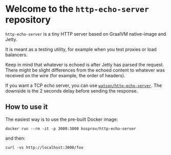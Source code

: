 # Welcome to the `http-echo-server` repository

`http-echo-server` is a tiny HTTP server based on GraalVM native-image and Jetty.

It is meant as a testing utility, for example when you test proxies or load balancers.

Keep in mind that whatever is echoed is after Jetty has parsed the request. There might be slight differences from the 
echoed content to whatever was received on the wire (for example, the order of headers).

If you want a TCP echo server, you can use [`watson/http-echo-server`](https://github.com/watson/http-echo-server). The 
downside is the 2 seconds delay before sending the response.

## How to use it

The easiest way is to use the pre-built Docker image:

    docker run --rm -it -p 3000:3000 kosprov/http-echo-server
    
and then:

    curl -vs http://localhost:3000/foo
    
